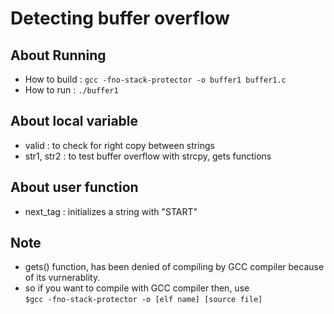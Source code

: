 # Detecting buffer overflow

## About Running
- How to build : `gcc -fno-stack-protector -o buffer1 buffer1.c`
- How to run : `./buffer1`

## About local variable
- valid : to check for right copy between strings
- str1, str2 : to test buffer overflow with strcpy, gets functions

## About user function
- next_tag : initializes a string with "START"

## Note
- gets() function, has been denied of compiling by GCC compiler because of its vurnerablity.
- so if you want to compile with GCC compiler then, use  
	`$gcc -fno-stack-protector -o [elf name] [source file]`

